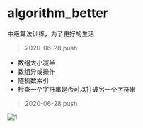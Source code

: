 # algorithm_better
中级算法训练，为了更好的生活
> 2020-06-28 push
- 数组大小减半
- 数组异或操作
- 随机数索引
- 检查一个字符串是否可以打破另一个字符串
> 2020-06-28 push

![1](http://www.rtbchina.com/wp-content/uploads/2015/07/algorithms.jpg)
